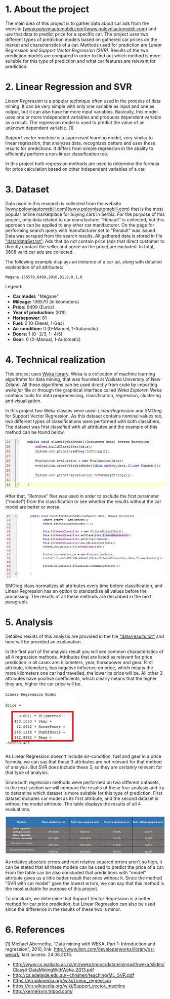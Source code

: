 # 1. About the project

The main idea of this project is to gather data about car ads from the website [www.polovniautomobili.com](www.polovniautomobili.com) and use that data to predict price for a specific car. The project uses two different types of prediction models based on gathered car prices on the market and characteristics of a car. Methods used for prediction are *Linear Regression* and *Support Vector Regression (SVR)*. Results of the two prediction models are compared in order to find out which method is more suitable for this type of prediction and what car features are relevant for prediction.

# 2. Linear Regression and SVR

*Linear Regression* is a popular technique often used in the process of data mining. It can be very simple with only one variable as input and one as output, but it can also have far more input variables. Basically, this model uses one or more independent variables and produces dependent variable as a result. The regression model is used to predict the value of an unknown dependent variable. [1]

*Support vector machine* is a supervised learning model, very similar to linear regression, that analyzes data, recognizes patters and uses these results for predictions. It differs from simple regression in the abality to efficiently perform a non-linear classification too.  

In this project both regression methods are used to determine the formula for price calculation based on other independent variables of a car.   

# 3. Dataset

Data used in this research is collected from the website [www.polovniautomobili.com](www.polovniautomobili.com) that is the most popular online marketplace for buying cars in Serbia. For the purpose of this project, only data related to car manufacturer "Renault" is collected, but this approach can be applied to any other car manifacturer. On the page for performing search query with manufacturer set to "Renault" was issued. Data was scraped from the search results. All gathered data is stored in file ["data/dataSet.txt"](https://github.com/nikolaradulovic/CarPricePrediction/blob/master/data/dataSet.txt). Ads that do not contain price (ads that direct customer to directly contact the seller and agree on the price) are excluded. In total, 3608 valid car ads are collected.

The following example displays an instance of a car ad, along with detailed explanation of all attributes:

```
Megane,136570,6499,2010,81,0,0,1,0
```

Legend:

- **Car model:** "Megane"
- **Mileage:** 136570 (in kilometers)
- **Price:** 6499 (Euros)
- **Year of production:** 2010
- **Horsepower:** 81
- **Fuel:** 0 (0-Diesel, 1-Gas)
- **Air condition:** 0 (0-Manuel, 1-Automatic)
- **Doors:** 1 (0- 2/3, 1- 4/5)
- **Gear:** 0 (0-Manual, 1-Automatic)

# 4. Technical realization

This project uses [Weka library](http://www.cs.waikato.ac.nz/ml/weka/). Weka is a collection of machine learning algorithms for data mining, that was founded at Waikato University of New Zeland. All these algorithms can be used directly from code by importing *weka.jar* file or through the graphical interface called *Weka Explorer*. Weka contains tools for data preprocessing, classification, regression, clustering and visualization.

In this project two Weka classes were used: *LinearRegression* and *SMOreg* for Support Vector Regression. As this dataset contains nominal values too, two different types of classifications were performed with both classifiers. The dataset was first classified with all attributes and the example of this method can be found below.

![Alt text](/image/classify2.png?raw=true "Regression results")

After that, "Remove" filer was used in order to exclude the first parameter ("model") from the classification to see whether the results without the car model are better or worse. 

![Alt text](/image/classify1.png?raw=true "Regression results")

SMOreg class normalizes all attributes every time before classification, and Linear Regression has an option to standardize all values before the processing. The results of all these methods are described in the next paragraph.

# 5. Analysis

Detailed results of this analysis are provided in the file ["data/results.txt"](https://github.com/nikolaradulovic/CarPricePrediction/blob/master/data/results.txt) and here will be provided an explanation. 

In the first part of the analysis result you will see common characteristics of all 4 regression methods. Attributes that are listed as relevant for price prediction in all cases are: kilometers, year, horsepower and gear. First attribute, kilometers, has negative influence on price, which means the more kilometers one car had travelled, the lower its price will be. All other 3 attributes have positive coefficients, which clearly means that the higher they are, higher the car price will be.

![Alt text](/image/price.png?raw=true "Regression results")

As Linear Regression doesn't include air-condition, fuel and gear in a price formula, we can say that these 3 attributes are not relevant for that method of analysis. But SVR does include these 3, so they are certainly relevant for that type of analysis.

Since both regression methods were performed on two different datasets, in the next section we will compare the results of these four analysis and try to determine which dataset is more suitable for this type of prediction. First dataset includes car model as its first attribute, and the second dataset is without the model attribute. The table displays the results of all 4 evaluations.

![Alt text](/image/results.png?raw=true "Regression results")

As relative absolute errors and root relative squared errors aren't so high, it can be stated that all these models can be used to predict the price of a car. From the table can be also concluded that predictions with "model" attribute gives us a little better result that ones without it. Since the method "SVR with car model" gave the lowest errors, we can say that this method is the most suitable for purpose of this project.

To conclude, we determine that Support Vector Regression is a better method for car price prediction, but Linear Regression can also be used since the difference in the results of these two is minor.  

# 6. References

[1] Michael Abernethy, "Data mining with WEKA, Part 1: Introduction and regression", 2010, link: http://www.ibm.com/developerworks/library/os-weka1/, last access: 24.06.2015.
- http://www.cs.waikato.ac.nz/ml/weka/mooc/dataminingwithweka/slides/Class4-DataMiningWithWeka-2013.pdf
- http://cs.adelaide.edu.au/~chhshen/teaching/ML_SVR.pdf
- https://en.wikipedia.org/wiki/Linear_regression
- https://en.wikipedia.org/wiki/Support_vector_machine
- http://kernelsvm.tripod.com/
